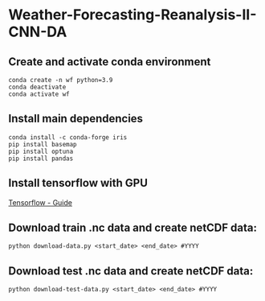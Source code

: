 # Weather-Forecasting-Reanalysis-II-CNN-DA

## Create and activate conda environment

```
conda create -n wf python=3.9
conda deactivate
conda activate wf
```

## Install main dependencies

```
conda install -c conda-forge iris
pip install basemap
pip install optuna
pip install pandas
```

## Install tensorflow with GPU
[Tensorflow - Guide](https://www.tensorflow.org)


## Download train .nc data and create netCDF data:

```
python download-data.py <start_date> <end_date> #YYYY
```

## Download test .nc data and create netCDF data:

```
python download-test-data.py <start_date> <end_date> #YYYY
```
